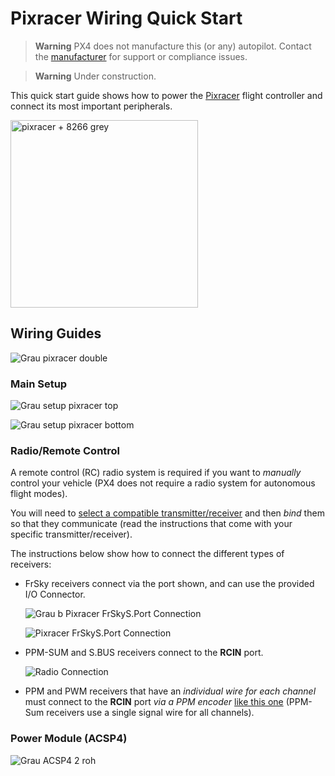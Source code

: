 # Pixracer Wiring Quick Start

> **Warning** PX4 does not manufacture this (or any) autopilot.
  Contact the [manufacturer](https://store.mrobotics.io/) for support or compliance issues.
  
<span></span>
> **Warning** Under construction.

This quick start guide shows how to power the [Pixracer](../flight_controller/pixracer.md) flight controller and connect its most important peripherals.

<img src="../../assets/flight_controller/pixracer/pixracer_hero_grey.jpg" width="300px" title="pixracer + 8266 grey" />


## Wiring Guides

![Grau pixracer double](../../assets/flight_controller/pixracer/grau_pixracer_double.jpg)

### Main Setup 

![Grau setup pixracer top](../../assets/flight_controller/pixracer/grau_setup_pixracer_top.jpg)

![Grau setup pixracer bottom](../../assets/flight_controller/pixracer/grau_setup_pixracer_bottom.jpg)


### Radio/Remote Control

A remote control (RC) radio system is required if you want to *manually* control your vehicle (PX4 does not require a radio system for autonomous flight modes). 

You will need to [select a compatible transmitter/receiver](../getting_started/rc_transmitter_receiver.md) and then *bind* them so that they communicate (read the instructions that come with your specific transmitter/receiver). 

The instructions below show how to connect the different types of receivers:

- FrSky receivers connect via the port shown, and can use the provided I/O Connector.
  
  ![Grau b Pixracer FrSkyS.Port Connection](../../assets/flight_controller/pixracer/grau_b_pixracer_frskys.port_connection.jpg)

  ![Pixracer FrSkyS.Port Connection](../../assets/flight_controller/pixracer/pixracer_FrSkyTelemetry.jpg)

- PPM-SUM and S.BUS receivers connect to the **RCIN** port.

  ![Radio Connection](../../assets/flight_controller/pixracer/grau_setup_pixracer_radio.jpg)
  
- PPM and PWM receivers that have an *individual wire for each channel* must connect to the **RCIN** port *via a PPM encoder* [like this one](http://www.getfpv.com/radios/radio-accessories/holybro-ppm-encoder-module.html) (PPM-Sum receivers use a single signal wire for all channels).

### Power Module (ACSP4)

![Grau ACSP4 2 roh](../../assets/flight_controller/pixracer/grau_acsp4_2_roh.jpg)






